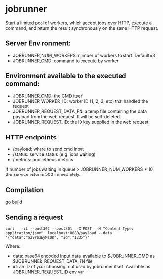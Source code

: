 # jobrunner

Start a limited pool of workers, which accept jobs over HTTP, execute a command, and return the result synchronously on the same HTTP request.

## Server Environment:

* JOBRUNNER_NUM_WORKERS: number of workers to start. Default=3
* JOBRUNNER_CMD: command to execute by worker

## Environment available to the executed command:

* JOBRUNNER_CMD: the CMD itself
* JOBRUNNER_WORKER_ID: worker ID (1, 2, 3, etc) that handled the request
* JOBRUNNER_REQUEST_DATA_FN: a temp file containing the data payload from the web request. It will be self-deleted.
* JOBRUNNER_REQUEST_ID: the ID key supplied in the web request.

## HTTP endpoints

* /payload: where to send cmd input
* /status: service status (e.g. jobs waiting)
* /metrics: prometheus metrics

If number of jobs waiting in queue > JOBRUNNER_NUM_WORKERS * 10, the service returns 503 immediately.

## Compilation

go build

## Sending a request

```
curl   -iL --post302 --post301  -X POST  -H "Content-Type: application/json"  localhost:8080/payload --data '{"data":"a29rbzEyMzQK", "id":"1235"}'
```

Where:

* data: base64 encoded input data, available to $JOBRUNNER_CMD as $JOBRUNNER_REQUEST_DATA_FN file
* id: an ID of your choosing, not used by jobrunner itself. Available as JOBRUNNER_REQUEST_ID env var


